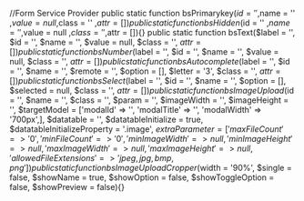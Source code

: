 //Form Service Provider
public static function bsPrimarykey($id = '' ,$name = '' ,$value = null ,$class = '' ,$attr = []){}
public static function bsHidden($id = '' ,$name = '' ,$value = null ,$class = '' ,$attr = []){}
public static function bsText($label = '', $id = '', $name =  '', $value = null, $class = '', $attr = []){}
public static function bsNumber($label = '', $id = '', $name =  '', $value = null, $class = '', $attr = []){}
public static function bsAutocomplete($label = '', $id = '', $name = '', $remote = '', $option = [], $letter = '3', $class  = '', $attr   = []){}
public static function bsSelect($label = '', $id = '', $name = '', $option = [], $selected = null, $class = '', $attr = []){}
public static function bsImageUpload($id = '', $name = '', $class = '', $param = '', $imageWidth = '', $imageHeight = '', $targetModel =  ['modalId' => '', 'modalTitle' => '', 'modalWidth' => '700px',], $datatable = '', $datatableInitialize = true, $datatableInitializeProperty = '.image', $extraParameter = ['maxFileCount' => '0', 'minFileCount' => '0', 'minImageWidth' => null, 'minImageHeight' => null, 'maxImageWidth' => null, 'maxImageHeight' => null, 'allowedFileExtensions' => 'jpeg,jpg,bmp,png']){}
public static function bsImageUploadCropper($width = '90%', $single = false, $showName = true, $showOption = false, $showToggleOption = false, $showPreview = false){}
